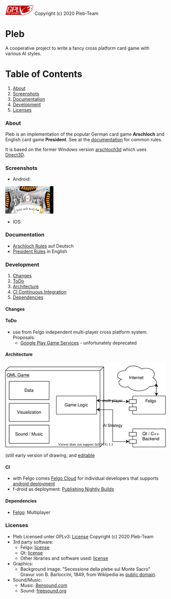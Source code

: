 <img src="docs/licenses/gplv3-88x31.png">
Copyright (c) 2020 Pleb-Team


# Pleb
A cooperative project to write a fancy cross platform card game with various AI styles.

# Table of Contents

1. [About](#about)
1. [Screenshots](#screenshots)
1. [Documentation](#documentation)
1. [Development](#development)
1. [Licenses](#licenses)

### About
Pleb is an implementation of the popular German card game **Arschloch** and English card game **President**. See at the [documentation](#documentation) for common rules.

It is based on the former Windows version [arschloch3d](https://sourceforge.net/projects/arschloch3d/) which uses [Direct3D](https://en.wikipedia.org/wiki/Direct3D).

### Screenshots
* Android:
<img src="docs/imgs/screenshot_android-1920x1080.png" width="30%">

* IOS:

### Documentation
* [Arschloch Rules](https://de.wikipedia.org/wiki/Arschloch_(Kartenspiel)) auf Deutsch
* [President Rules](https://en.wikipedia.org/wiki/President_(card_game)) in English


### Development
1. [Changes](#changes)
1. [ToDo](#todo)
1. [Architecture](#architecture)
1. [CI Continuous Integration](#CI)
1. [Dependencies](#dependencies)


#### Changes

#### ToDo
* use from Felgo independent multi-player cross platform system. Proposals:
    - [Google Play Game Services](https://developers.google.com/games/services/) - unfortunately deprecated

#### Architecture
![Diagram](docs/PlebArchitecture.svg)

(still early version of drawing, and [editable](https://app.diagrams.net/?mode=github)

#### CI
* with Felgo comes [Felgo Cloud](https://felgo.com/pricing) for individual developers that supports [android deployment](https://felgo.com/doc/felgo-deployment-android/)
* f-droid as deployment: [Publishing Nightly Builds](https://f-droid.org/de/docs/Publishing_Nightly_Builds/)

#### Dependencies
* [Felgo](https://felgo.com/): Multiplayer

### Licenses
* Pleb
    Licensed unter GPLv3: [License](LICENSE)
    Copyright (c) 2020 Pleb-Team
* 3rd party software:
   * Felgo: [license](docs/licenses/FelgoLicense.txt)
   * Qt: [license](docs/licenses/Qt_LICENSE)
   * Other libraries and software used: [license](docs/licenses/ThirdPartySoftware_Listing.txt)
* Graphics:
   * Background image: "Secessione della plebe sul Monte Sacro" Gravur von B. Barloccini, 1849, from Wikipedia as [public domain](https://commons.wikimedia.org/wiki/File:Secessio_plebis.JPG).
* Sound/Music:
   * Music: [Bensound.com](Bensound.com)
   * Sound: [freesound.org](freesound.org)


